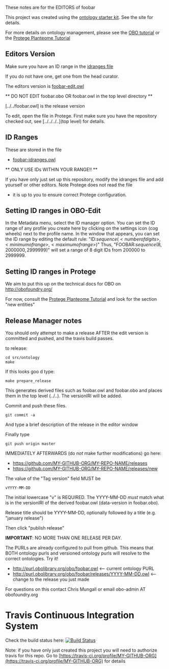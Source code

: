 These notes are for the EDITORS of foobar

This project was created using the [ontology starter kit](https://github.com/cmungall/ontology-starter-kit). See the site for details.

For more details on ontology management, please see the [OBO tutorial](https://github.com/jamesaoverton/obo-tutorial) or the [Protege Planteome Tutorial](https://github.com/Planteome/protege-tutorial)

## Editors Version

Make sure you have an ID range in the [idranges file](foobar-idranges.owl)

If you do not have one, get one from the head curator.

The editors version is [foobar-edit.owl](foobar-edit.owl)

** DO NOT EDIT foobar.obo OR foobar.owl in the top level directory **

[../../foobar.owl] is the release version

To edit, open the file in Protege. First make sure you have the repository checked out, see [../../../..](top level) for details.

## ID Ranges

These are stored in the file

 * [foobar-idranges.owl](foobar-idranges.owl)

** ONLY USE IDs WITHIN YOUR RANGE!! **

If you have only just set up this repository, modify the idranges file
and add yourself or other editors. Note Protege does not read the file
- it is up to you to ensure correct Protege configuration.

## Setting ID ranges in OBO-Edit

In the Metadata menu, select the ID manager option. You can set the ID range of any 
profile you create here by clicking on the settings icon (cog wheels) next to the profile 
name. In the window that appears, you can set the ID range by editing the default rule: 
"ID:$sequence(<number of digits>,<minimum of range>,<maximum of range>)$"
Thus, "FOOBAR:$sequence(8,2000000,2999999)$" will set a range of 8 digit IDs from 200000 
to 2999999.  

## Setting ID ranges in Protege

We aim to put this up on the technical docs for OBO on http://obofoundry.org/

For now, consult the [Protege Planteome Tutorial](https://github.com/Planteome/protege-tutorial/blob/master/presentations/protege_planteome_tutorial.doc?raw=true) and look for the section "new entities"


## Release Manager notes

You should only attempt to make a release AFTER the edit version is
committed and pushed, and the travis build passes.

to release:

    cd src/ontology
    make

If this looks goo
d type:

    make prepare_release

This generates derived files such as foobar.owl and foobar.obo and places
them in the top level (../..). The versionIRI will be added.

Commit and push these files.

    git commit -a

And type a brief description of the release in the editor window

Finally type

    git push origin master

IMMEDIATELY AFTERWARDS (do *not* make further modifications) go here:

 * https://github.com/MY-GITHUB-ORG/MY-REPO-NAME/releases
 * https://github.com/MY-GITHUB-ORG/MY-REPO-NAME/releases/new

The value of the "Tag version" field MUST be

    vYYYY-MM-DD

The initial lowercase "v" is REQUIRED. The YYYY-MM-DD *must* match
what is in the versionIRI of the derived foobar.owl (data-version in
foobar.obo).

Release title should be YYYY-MM-DD, optionally followed by a title (e.g. "january release")

Then click "publish release"

__IMPORTANT__: NO MORE THAN ONE RELEASE PER DAY.

The PURLs are already configured to pull from github. This means that
BOTH ontology purls and versioned ontology purls will resolve to the
correct ontologies. Try it!

 * http://purl.obolibrary.org/obo/foobar.owl <-- current ontology PURL
 * http://purl.obolibrary.org/obo/foobar/releases/YYYY-MM-DD.owl <-- change to the release you just made

For questions on this contact Chris Mungall or email obo-admin AT obofoundry.org

# Travis Continuous Integration System

Check the build status here: [![Build Status](https://travis-ci.org/MY-GITHUB-ORG/MY-REPO-NAME.svg?branch=master)](https://travis-ci.org/MY-GITHUB-ORG/MY-REPO-NAME)

Note: if you have only just created this project you will need to authorize travis for this repo. Go to [https://travis-ci.org/profile/MY-GITHUB-ORG](https://travis-ci.org/profile/MY-GITHUB-ORG) for details

